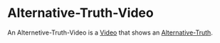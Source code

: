 # Alternative-Truth-Video

An Alternetive-Truth-Video is a [Video](200300000.md) that shows an [Alternative-Truth](600199.md).
